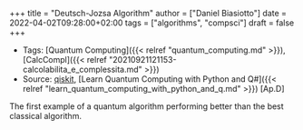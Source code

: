 +++
title = "Deutsch-Jozsa Algorithm"
author = ["Daniel Biasiotto"]
date = 2022-04-02T09:28:00+02:00
tags = ["algorithms", "compsci"]
draft = false
+++

-   Tags: [Quantum Computing]({{< relref "quantum_computing.md" >}}), [CalcCompl]({{< relref "20210921121153-calcolabilita_e_complessita.md" >}})
-   Source: [qiskit](https://qiskit.org/textbook/ch-algorithms/deutsch-jozsa.html), [Learn Quantum Computing with Python and Q#]({{< relref "learn_quantum_computing_with_python_and_q.md" >}}) [Ap.D]

The first example of a quantum algorithm performing better than the best classical algorithm.